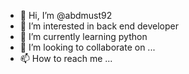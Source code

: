 - 👋 Hi, I’m @abdmust92
- 👀 I’m interested in back end developer
- 🌱 I’m currently learning python
- 💞️ I’m looking to collaborate on ...
- 📫 How to reach me ...

<!---
abdmust92/abdmust92 is a ✨ special ✨ repository because its `README.md` (this file) appears on your GitHub profile.
You can click the Preview link to take a look at your changes.
--->
